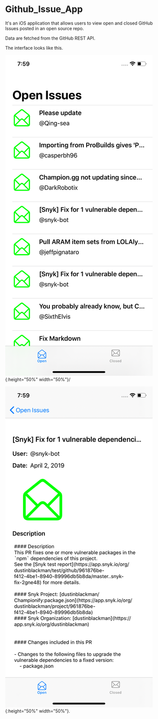 # Github_Issue_App

It's an iOS application that allows users to view open and closed GitHub Issues posted in an open source repo. 

Data are fetched from the GitHub REST API.

The interface looks like this.

![alt text](https://raw.githubusercontent.com/luke-wz-wang/Post_Img/master/gIssue2.png?token=AMHUBUEDBGEHJHE7J6VLBOK6HN242){:height="50%" width="50%"}/

![alt text](https://raw.githubusercontent.com/luke-wz-wang/Post_Img/master/gissue1.png?token=AMHUBUBHFQZBTQTSN2HAJ626HN26O){:height="50%" width="50%"}.
